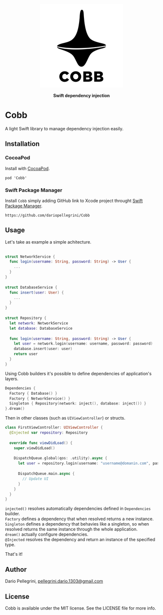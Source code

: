 <p align="center">
  <img src="https://github.com/dariopellegrini/Cobb/raw/main/CobbBanner.png">
</p>

<p align="center"><strong>Swift dependency injection</strong></p>

# Cobb
A light Swift library to manage dependency injection easily.

## Installation

### CocoaPod
Install with [CocoaPod](https://cocoapods.org/pods/Cobb).
```
pod 'Cobb'
```

### Swift Package Manager
Install `Cobb` simply adding GitHub link to Xcode project throught [Swift Package Manager](https://swift.org/package-manager).
```
https://github.com/dariopellegrini/Cobb
```

## Usage
Let's take as example a simple achitecture.
```swift

struct NetworkService {
  func login(username: String, password: String) -> User {
    ...
  }
}

struct DatabaseService {
  func insert(user: User) {
    ...
  }
}

struct Repository {
  let network: NetworkService
  let database: DatabaseService
  
  func login(username: String, password: String) -> User {
    let user = network.login(username: username, password: password)
    database.insert(user: user)
    return user
  }
}
```

Using Cobb builders it's possible to define dependencies of application's layers.
```swift
Dependencies {
  Factory { Database() }
  Factory { NetworkService() }
  Singleton { Repository(network: inject(), database: inject()) }
}.dream()
```

Then in other classes (such as `UIViewController`) or structs.
```swift
class FirstViewController: UIViewController {
  @Injected var repository: Repository
  
  override func viewDidLoad() {
    super.viewDidLoad()
    
    DispatchQueue.global(qos: .utility).async {
      let user = repository.login(username: "username@domanin.com", password: "password")
      
      DispatchQueue.main.async {
        // Update UI
      }
    }
  }
}
```

`injected()` resolves automatically dependencies defined in `Dependencies` builder.  
`Factory` defines a dependency that when resolved returns a new instance.  
`Singleton` defines a dependency that behavies like a singleton, so when resolved returns the same instance through the whole application.  
`dream()` actually configure dependencies.  
`@Injected` resolves the dependency and return an instance of the specified type.

That's it!

## Author

Dario Pellegrini, pellegrini.dario.1303@gmail.com

## License

Cobb is available under the MIT license. See the LICENSE file for more info.
